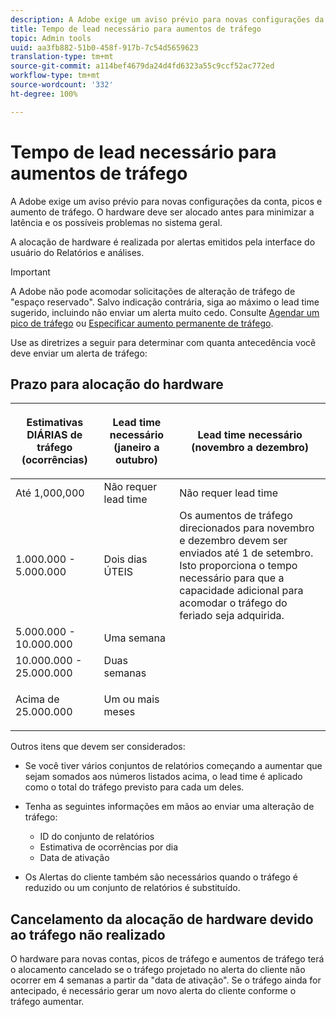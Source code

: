 ```yaml
---
description: A Adobe exige um aviso prévio para novas configurações da conta, picos e aumento de tráfego. O hardware deve ser alocado antes para minimizar a latência e os possíveis problemas no sistema geral.
title: Tempo de lead necessário para aumentos de tráfego
topic: Admin tools
uuid: aa3fb882-51b0-458f-917b-7c54d5659623
translation-type: tm+mt
source-git-commit: a114bef4679da24d4fd6323a55c9ccf52ac772ed
workflow-type: tm+mt
source-wordcount: '332'
ht-degree: 100%

---
```



# Tempo de lead necessário para aumentos de tráfego

A Adobe exige um aviso prévio para novas configurações da conta, picos e aumento de tráfego. O hardware deve ser alocado antes para minimizar a latência e os possíveis problemas no sistema geral.

A alocação de hardware é realizada por alertas emitidos pela interface do usuário do Relatórios e análises.

>[!IMPORTANT]
>
> A Adobe não pode acomodar solicitações de alteração de tráfego de &quot;espaço reservado&quot;. Salvo indicação contrária, siga ao máximo o lead time sugerido, incluindo não enviar um alerta muito cedo. Consulte [Agendar um pico de tráfego](/help/admin/c-traffic-management/t-traffic-schedule-spike.md) ou [Especificar aumento permanente de tráfego](/help/admin/c-traffic-management/t-traffic-permanent.md).

Use as diretrizes a seguir para determinar com quanta antecedência você deve enviar um alerta de tráfego:

## Prazo para alocação do hardware

<table id="table_A67CC3B164F740088797BD8913244E47">
 <thead>
  <tr>
   <th colname="col1" class="entry"> Estimativas DIÁRIAS de tráfego (ocorrências) </th>
   <th colname="col2" class="entry"> <p>Lead time necessário (janeiro a outubro) </p> </th>
   <th colname="col3" class="entry"> <p>Lead time necessário (novembro a dezembro) </p> </th>
  </tr>
 </thead>
 <tbody>
  <tr>
   <td colname="col1"> Até 1,000,000 </td>
   <td colname="col2"> Não requer lead time </td>
   <td colname="col3"> Não requer lead time </td>
  </tr>
  <tr>
   <td colname="col1"> 1.000.000 - 5.000.000 </td>
   <td colname="col2"> Dois dias ÚTEIS </td>
   <td colname="col3" morerows="3"> Os aumentos de tráfego direcionados para novembro e dezembro devem ser enviados até 1 de setembro. Isto proporciona o tempo necessário para que a capacidade adicional para acomodar o tráfego do feriado seja adquirida. </td>
  </tr>
  <tr>
   <td colname="col1"> 5.000.000 - 10.000.000 </td>
   <td colname="col2"> Uma semana </td>
  </tr>
  <tr>
   <td colname="col1"> 10.000.000 - 25.000.000 </td>
   <td colname="col2"> Duas semanas </td>
  </tr>
  <tr>
   <td colname="col1"> <p>Acima de 25.000.000 </p> </td>
   <td colname="col2"> Um ou mais meses </td>
  </tr>
 </tbody>
</table>

Outros itens que devem ser considerados:

* Se você tiver vários conjuntos de relatórios começando a aumentar que sejam somados aos números listados acima, o lead time é aplicado como o total do tráfego previsto para cada um deles.
* Tenha as seguintes informações em mãos ao enviar uma alteração de tráfego:

   * ID do conjunto de relatórios
   * Estimativa de ocorrências por dia
   * Data de ativação

* Os Alertas do cliente também são necessários quando o tráfego é reduzido ou um conjunto de relatórios é substituído.

## Cancelamento da alocação de hardware devido ao tráfego não realizado

O hardware para novas contas, picos de tráfego e aumentos de tráfego terá o alocamento cancelado se o tráfego projetado no alerta do cliente não ocorrer em 4 semanas a partir da &quot;data de ativação&quot;. Se o tráfego ainda for antecipado, é necessário gerar um novo alerta do cliente conforme o tráfego aumentar.
